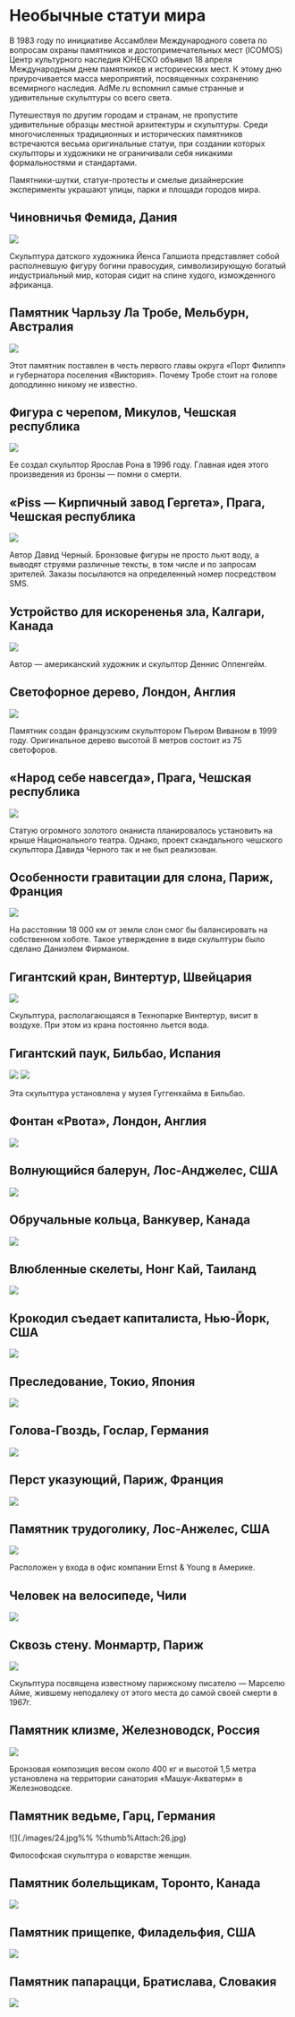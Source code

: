 # Необычные статуи мира

В 1983 году по инициативе Ассамблеи Международного совета по вопросам охраны памятников и достопримечательных мест (ICOMOS) Центр культурного наследия ЮНЕСКО объявил 18 апреля Международным днем памятников и исторических мест. К этому дню приурочивается масса мероприятий, посвященных сохранению всемирного наследия. AdMe.ru вспомнил самые странные и удивительные скульптуры со всего света.

Путешествуя по другим городам и странам, не пропустите удивительные образцы местной архитектуры и скульптуры. Среди многочисленных традиционных и исторических памятников встречаются весьма оригинальные статуи, при создании которых скульпторы и художники не ограничивали себя никакими формальностями и стандартами.

Памятники-шутки, статуи-протесты и смелые дизайнерские эксперименты украшают улицы, парки и площади городов мира.

## Чиновничья Фемида, Дания

![](./images/29.jpg)

Скульптура датского художника Йенса Галшиота представляет собой располневшую фигуру богини правосудия, символизирующую богатый индустриальный мир, которая сидит на спине худого, изможденного африканца.

## Памятник Чарльзу Ла Тробе, Мельбурн, Австралия

![](./images/1.jpg)

Этот памятник поставлен в честь первого главы округа «Порт Филипп» и губернатора поселения «Виктория». Почему Тробе стоит на голове доподлинно никому не известно.

## Фигура с черепом, Микулов, Чешская республика

![](./images/5.jpg) 

Ее создал скульптор Ярослав Рона в 1996 году. Главная идея этого произведения из бронзы — помни о смерти.

## «Piss — Кирпичный завод Гергета», Прага, Чешская республика

![](./images/6.jpg) 

Автор Давид Черный. Бронзовые фигуры не просто льют воду, а выводят струями различные тексты, в том числе и по запросам зрителей. Заказы посылаются на определенный номер посредством SMS.

## Устройство для искорененья зла, Калгари, Канада

![](./images/3.jpg)

Автор — американский художник и скульптор Деннис Оппенгейм.

## Светофорное дерево, Лондон, Англия

 ![](./images/4.jpg) 

Памятник создан французским скульптором Пьером Виваном в 1999 году. Оригинальное дерево высотой 8 метров состоит из 75 светофоров.

## «Народ себе навсегда», Прага, Чешская республика

![](./images/7.jpg)

Статую огромного золотого онаниста планировалось установить на крыше Национального театра. Однако, проект скандального чешского скульптора Давида Черного так и не был реализован.

## Особенности гравитации для слона, Париж, Франция

![](./images/12.jpg) 

На расстоянии 18 000 км от земли слон смог бы балансировать на собственном хоботе. Такое утверждение в виде скульптуры было сделано Даниэлем Фирманом.

## Гигантский кран, Винтертур, Швейцария

![](./images/13.jpg)

Скульптура, располагающаяся в Технопарке Винтертур, висит в воздухе. При этом из крана постоянно льется вода.

## Гигантский паук, Бильбао, Испания

![](./images/19.jpg) ![](./images/19.jpg)

Эта скульптура установлена у музея Гуггенхайма в Бильбао.

## Фонтан «Рвота», Лондон, Англия

![](./images/15.jpg)

## Волнующийся балерун, Лос-Анджелес, США

![](./images/9.jpg)

## Обручальные кольца, Ванкувер, Канада

 ![](./images/10.jpg) 

## Влюбленные скелеты, Нонг Кай, Таиланд

![](./images/11.jpg) 

## Крокодил съедает капиталиста, Нью-Йорк, США

![](./images/16_sm.jpg) 

## Преследование, Токио, Япония

![](./images/34_.jpg)

## Голова-Гвоздь, Гослар, Германия

![](./images/17.jpg) 

## Перст указующий, Париж, Франция

![](./images/30.jpg)

## Памятник трудоголику, Лос-Анжелес, США

![](./images/18.jpg)

Расположен у входа в офис компании Ernst & Young в Америке.

## Человек на велосипеде, Чили

![](./images/20.jpg) 

## Сквозь стену. Монмартр, Париж

![](./images/21.jpg) 

Скульптура посвящена известному парижскому писателю — Марселю Айме, жившему неподалеку от этого места до самой своей смерти в 1967г.

## Памятник клизме, Железноводск, Россия

![](./images/23.jpg)

Бронзовая композиция весом около 400 кг и высотой 1,5 метра установлена на территории санатория «Машук-Акватерм» в Железноводске.

## Памятник ведьме, Гарц, Германия

![](./images/24.jpg%% %thumb%Attach:26.jpg)

Философская скульптура о коварстве женщин.

## Памятник болельщикам, Торонто, Канада

![](./images/27.jpg)

## Памятник прищепке, Филадельфия, США

![](./images/31.jpg)

## Памятник папарацци, Братислава, Словакия

 ![](./images/33.jpg)
 